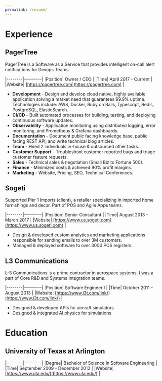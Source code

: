 ```yaml
---
permalink: /resume/
---
```

# Experience

## PagerTree
PagerTree is a Software as a Service that provides intelligent on-call alert notifications for Devops Teams.

|--------|---------|
|Position| Owner / CEO |
|Time| April 2017 - Current |
|Website| [https://pagertree.com](https://pagertree.com) |

- **Development** - Design and develop cloud native, highly available application solving a market need that guarantees 99.9% uptime. Technologies include: AWS, Docker, Ruby on Rails, Typescript,  Redis, PostgreSQL, ElasticSearch.
- **CI/CD** - Built automated processes for building, testing, and deploying continuous software updates.
- **Observability** - Application monitoring using distributed logging, error monitoring, and  Prometheus & Grafana dashboards.
- **Documentation** - Document public facing knowledge base, public facing REST API, and write technical blog articles.
- **Team** - Hired 2 individuals in-house & outsourced other tasks.
- **Customer Support** - Troubleshoot customer reported bugs and triage customer feature requests.
- **Sales** - Technical sales & negotiation (Small Biz to Fortune 500).
- **Finance** - Minimized costs & achieved 90% profit margins.
- **Marketing** - Website, Pricing, SEO, Technical Conferences.


## Sogeti
Supported Pier 1 Imports (client), a retailer specializing in imported home furnishings and decor. Part of POS and Agile Apps teams.

|--------|---------|
|Position| Senior Consultant |
|Time| August 2013 - March 2017 |
|Website| [https://www.us.sogeti.com](https://www.us.sogeti.com) |

- Design & developed custom analytics and marketing applications responsible for sending emails to over 3M customers.
- Managed & deployed software to over 3000 POS registers.


## L3 Communications
L-3 Communications is a prime contractor in aerospace systems. I was a part of Core R&D and Systems Integration teams.

|--------|---------|
|Position| Software Engineer I |
|Time| October 2011 - August 2013 |
|Website| [https://www.l3t.com/link/](https://www.l3t.com/link/) |

- Designed & developed APIs for aircraft simulators
- Designed & integrated AI physics for simulations


# Education

## University of Texas at Arlington

|--------|---------|
|Degree| Bachelor of Science in Software Engineering |
|Time| September 2009 - December 2012 |
|Website| [https://www.uta.edu/](https://www.uta.edu/) |
